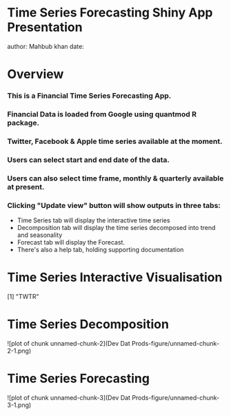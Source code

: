 Time Series Forecasting Shiny App Presentation
========================================================
author: Mahbub khan
date: 



Overview
========================================================
### This is a Financial Time Series Forecasting App.
### Financial Data is loaded from Google using quantmod R package.
### Twitter, Facebook & Apple time series available at the moment.
### Users can select start and end date of the data.
### Users can also select time frame, monthly & quarterly available at present.
### Clicking "Update view" button will show outputs in three tabs:
* Time Series tab will display the interactive time series
* Decomposition tab will display the time series decomposed into trend and seasonality
* Forecast tab will display the Forecast.
* There's also a help tab, holding supporting documentation







Time Series Interactive Visualisation
========================================================

[1] "TWTR"
<!-- LineChart generated in R 3.2.5 by googleVis 0.5.10 package -->
<!-- Tue Jun 21 12:12:26 2016 -->


<!-- jsHeader -->
<script type="text/javascript">
 
// jsData 
function gvisDataLineChartID7047d207d61 () {
var data = new google.visualization.DataTable();
var datajson =
[
 [
 "2013 Q4",
45.1 
],
[
 "2014 Q1",
65 
],
[
 "2014 Q2",
46.71 
],
[
 "2014 Q3",
42.06 
],
[
 "2014 Q4",
51.08 
],
[
 "2015 Q1",
36.23 
],
[
 "2015 Q2",
51 
],
[
 "2015 Q3",
36.05 
],
[
 "2015 Q4",
26.47 
],
[
 "2016 Q1",
22.64 
],
[
 "2016 Q2",
16.41 
] 
];
data.addColumn('string','TWTR.Date');
data.addColumn('number','TWTR.Open');
data.addRows(datajson);
return(data);
}
 
// jsDrawChart
function drawChartLineChartID7047d207d61() {
var data = gvisDataLineChartID7047d207d61();
var options = {};
options["allowHtml"] = true;
options["series"] = [{targetAxisIndex: 0}];

    var chart = new google.visualization.LineChart(
    document.getElementById('LineChartID7047d207d61')
    );
    chart.draw(data,options);
    

}
  
 
// jsDisplayChart
(function() {
var pkgs = window.__gvisPackages = window.__gvisPackages || [];
var callbacks = window.__gvisCallbacks = window.__gvisCallbacks || [];
var chartid = "corechart";
  
// Manually see if chartid is in pkgs (not all browsers support Array.indexOf)
var i, newPackage = true;
for (i = 0; newPackage && i < pkgs.length; i++) {
if (pkgs[i] === chartid)
newPackage = false;
}
if (newPackage)
  pkgs.push(chartid);
  
// Add the drawChart function to the global list of callbacks
callbacks.push(drawChartLineChartID7047d207d61);
})();
function displayChartLineChartID7047d207d61() {
  var pkgs = window.__gvisPackages = window.__gvisPackages || [];
  var callbacks = window.__gvisCallbacks = window.__gvisCallbacks || [];
  window.clearTimeout(window.__gvisLoad);
  // The timeout is set to 100 because otherwise the container div we are
  // targeting might not be part of the document yet
  window.__gvisLoad = setTimeout(function() {
  var pkgCount = pkgs.length;
  google.load("visualization", "1", { packages:pkgs, callback: function() {
  if (pkgCount != pkgs.length) {
  // Race condition where another setTimeout call snuck in after us; if
  // that call added a package, we must not shift its callback
  return;
}
while (callbacks.length > 0)
callbacks.shift()();
} });
}, 100);
}
 
// jsFooter
</script>
 
<!-- jsChart -->  
<script type="text/javascript" src="https://www.google.com/jsapi?callback=displayChartLineChartID7047d207d61"></script>
 
<!-- divChart -->
  
<div id="LineChartID7047d207d61" 
  style="width: 500; height: automatic;">
</div>






Time Series Decomposition
========================================================



![plot of chunk unnamed-chunk-2](Dev Dat Prods-figure/unnamed-chunk-2-1.png)




Time Series Forecasting
========================================================


![plot of chunk unnamed-chunk-3](Dev Dat Prods-figure/unnamed-chunk-3-1.png)
